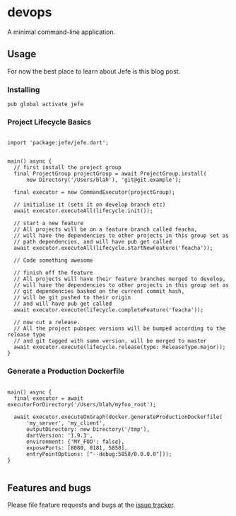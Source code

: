 # devops

A minimal command-line application.

## Usage

For now the best place to learn about Jefe is this blog post.



### Installing


```
pub global activate jefe
```


### Project Lifecycle Basics

```

import 'package:jefe/jefe.dart';


main() async {
  // first install the project group
  final ProjectGroup projectGroup = await ProjectGroup.install(
      new Directory('/Users/blah'), 'git@git.example');

  final executor = new CommandExecutor(projectGroup);

  // initialise it (sets it on develop branch etc)
  await executor.executeAll(lifecycle.init());

  // start a new feature
  // All projects will be on a feature branch called feacha,
  // will have the dependencies to other projects in this group set as
  // path dependencies, and will have pub get called
  await executor.executeAll(lifecycle.startNewFeature('feacha'));

  // Code something awesome

  // finish off the feature
  // All projects will have their feature branches merged to develop,
  // will have the dependencies to other projects in this group set as
  // git dependencies bashed on the current commit hash,
  // will be git pushed to their origin
  // and will have pub get called
  await executor.execute(lifecycle.completeFeature('feacha'));

  // now cut a release.
  // All the project pubspec versions will be bumped according to the release type
  // and git tagged with same version, will be merged to master
  await executor.execute(lifecycle.release(type: ReleaseType.major));
}

```

### Generate a Production Dockerfile

```

main() async {
  final executor = await executorForDirectory('/Users/blah/myfoo_root');

  await executor.executeOnGraph(docker.generateProductionDockerfile(
      'my_server', 'my_client',
      outputDirectory: new Directory('/tmp'),
      dartVersion: '1.9.3',
      environment: {'MY_FOO': false},
      exposePorts: [8080, 8181, 5858],
      entryPointOptions: ["--debug:5858/0.0.0.0"]));
}


```


## Features and bugs

Please file feature requests and bugs at the [issue tracker][tracker].

[tracker]: https://github.com/Andersmholmgren/jefe/issues
